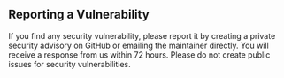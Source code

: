 ## Reporting a Vulnerability

If you find any security vulnerability, please report it by creating a private security advisory on GitHub or emailing
the maintainer directly. You will receive a response from us within 72 hours. Please do not create public issues
for security vulnerabilities.
